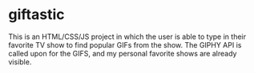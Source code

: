 # giftastic

This is an HTML/CSS/JS project in which the user is able to type in their favorite TV show to find popular GIFs from the show. The GIPHY API is called upon for the GIFS, and my personal favorite shows are already visible.